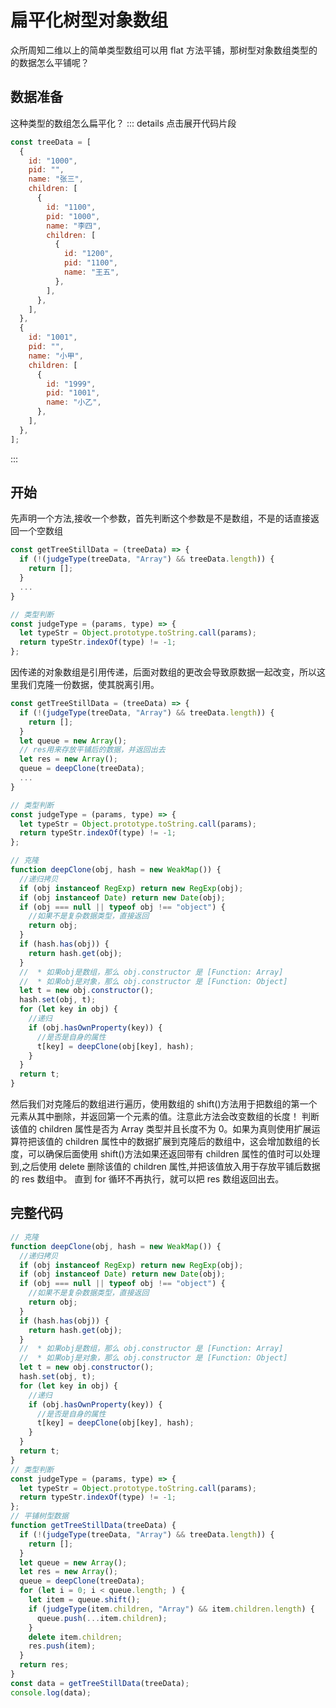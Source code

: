 # 扁平化树型对象数组

众所周知二维以上的简单类型数组可以用 flat 方法平铺，那树型对象数组类型的的数据怎么平铺呢？

## 数据准备

这种类型的数组怎么扁平化？
::: details 点击展开代码片段
```javascript
const treeData = [
  {
    id: "1000",
    pid: "",
    name: "张三",
    children: [
      {
        id: "1100",
        pid: "1000",
        name: "李四",
        children: [
          {
            id: "1200",
            pid: "1100",
            name: "王五",
          },
        ],
      },
    ],
  },
  {
    id: "1001",
    pid: "",
    name: "小甲",
    children: [
      {
        id: "1999",
        pid: "1001",
        name: "小乙",
      },
    ],
  },
];
```
:::

## 开始

先声明一个方法,接收一个参数，首先判断这个参数是不是数组，不是的话直接返回一个空数组

```javascript
const getTreeStillData = (treeData) => {
  if (!(judgeType(treeData, "Array") && treeData.length)) {
    return [];
  }
  ...
}

// 类型判断
const judgeType = (params, type) => {
  let typeStr = Object.prototype.toString.call(params);
  return typeStr.indexOf(type) != -1;
};
```

因传递的对象数组是引用传递，后面对数组的更改会导致原数据一起改变，所以这里我们克隆一份数据，使其脱离引用。

```javascript
const getTreeStillData = (treeData) => {
  if (!(judgeType(treeData, "Array") && treeData.length)) {
    return [];
  }
  let queue = new Array();
  // res用来存放平铺后的数据，并返回出去
  let res = new Array();
  queue = deepClone(treeData);
  ...
}

// 类型判断
const judgeType = (params, type) => {
  let typeStr = Object.prototype.toString.call(params);
  return typeStr.indexOf(type) != -1;
};

// 克隆
function deepClone(obj, hash = new WeakMap()) {
  //递归拷贝
  if (obj instanceof RegExp) return new RegExp(obj);
  if (obj instanceof Date) return new Date(obj);
  if (obj === null || typeof obj !== "object") {
    //如果不是复杂数据类型，直接返回
    return obj;
  }
  if (hash.has(obj)) {
    return hash.get(obj);
  }
  //  * 如果obj是数组，那么 obj.constructor 是 [Function: Array]
  //  * 如果obj是对象，那么 obj.constructor 是 [Function: Object]
  let t = new obj.constructor();
  hash.set(obj, t);
  for (let key in obj) {
    //递归
    if (obj.hasOwnProperty(key)) {
      //是否是自身的属性
      t[key] = deepClone(obj[key], hash);
    }
  }
  return t;
}
```

然后我们对克隆后的数组进行遍历，使用数组的 shift()方法用于把数组的第一个元素从其中删除，并返回第一个元素的值。注意此方法会改变数组的长度！
判断该值的 children 属性是否为 Array 类型并且长度不为 0。如果为真则使用扩展运算符把该值的 children 属性中的数据扩展到克隆后的数组中，这会增加数组的长度，可以确保后面使用 shift()方法如果还返回带有 children 属性的值时可以处理到,之后使用 delete 删除该值的 children 属性,并把该值放入用于存放平铺后数据的 res 数组中。
直到 for 循环不再执行，就可以把 res 数组返回出去。

## 完整代码

```javascript
// 克隆
function deepClone(obj, hash = new WeakMap()) {
  //递归拷贝
  if (obj instanceof RegExp) return new RegExp(obj);
  if (obj instanceof Date) return new Date(obj);
  if (obj === null || typeof obj !== "object") {
    //如果不是复杂数据类型，直接返回
    return obj;
  }
  if (hash.has(obj)) {
    return hash.get(obj);
  }
  //  * 如果obj是数组，那么 obj.constructor 是 [Function: Array]
  //  * 如果obj是对象，那么 obj.constructor 是 [Function: Object]
  let t = new obj.constructor();
  hash.set(obj, t);
  for (let key in obj) {
    //递归
    if (obj.hasOwnProperty(key)) {
      //是否是自身的属性
      t[key] = deepClone(obj[key], hash);
    }
  }
  return t;
}
// 类型判断
const judgeType = (params, type) => {
  let typeStr = Object.prototype.toString.call(params);
  return typeStr.indexOf(type) != -1;
};
// 平铺树型数据
function getTreeStillData(treeData) {
  if (!(judgeType(treeData, "Array") && treeData.length)) {
    return [];
  }
  let queue = new Array();
  let res = new Array();
  queue = deepClone(treeData);
  for (let i = 0; i < queue.length; ) {
    let item = queue.shift();
    if (judgeType(item.children, "Array") && item.children.length) {
      queue.push(...item.children);
    }
    delete item.children;
    res.push(item);
  }
  return res;
}
const data = getTreeStillData(treeData);
console.log(data);
```
